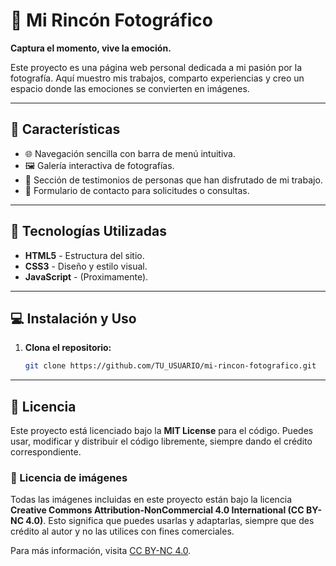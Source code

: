 # 📸 Mi Rincón Fotográfico

**Captura el momento, vive la emoción.**

Este proyecto es una página web personal dedicada a mi pasión por la fotografía. Aquí muestro mis trabajos, comparto experiencias y creo un espacio donde las emociones se convierten en imágenes.

---

## 🚀 Características

- 🌐 Navegación sencilla con barra de menú intuitiva.
- 🖼️ Galería interactiva de fotografías.
- 📖 Sección de testimonios de personas que han disfrutado de mi trabajo.
- 📩 Formulario de contacto para solicitudes o consultas.

---

## 🔧 Tecnologías Utilizadas

- **HTML5** - Estructura del sitio.
- **CSS3** - Diseño y estilo visual.
- **JavaScript** - (Proximamente).

---

## 💻 Instalación y Uso

1. **Clona el repositorio:**
   ```bash
   git clone https://github.com/TU_USUARIO/mi-rincon-fotografico.git

---

## 📜 Licencia

Este proyecto está licenciado bajo la **MIT License** para el código. Puedes usar, modificar y distribuir el código libremente, siempre dando el crédito correspondiente.

### 📸 Licencia de imágenes

Todas las imágenes incluidas en este proyecto están bajo la licencia **Creative Commons Attribution-NonCommercial 4.0 International (CC BY-NC 4.0)**. Esto significa que puedes usarlas y adaptarlas, siempre que des crédito al autor y no las utilices con fines comerciales.

Para más información, visita [CC BY-NC 4.0](https://creativecommons.org/licenses/by-nc/4.0/).

